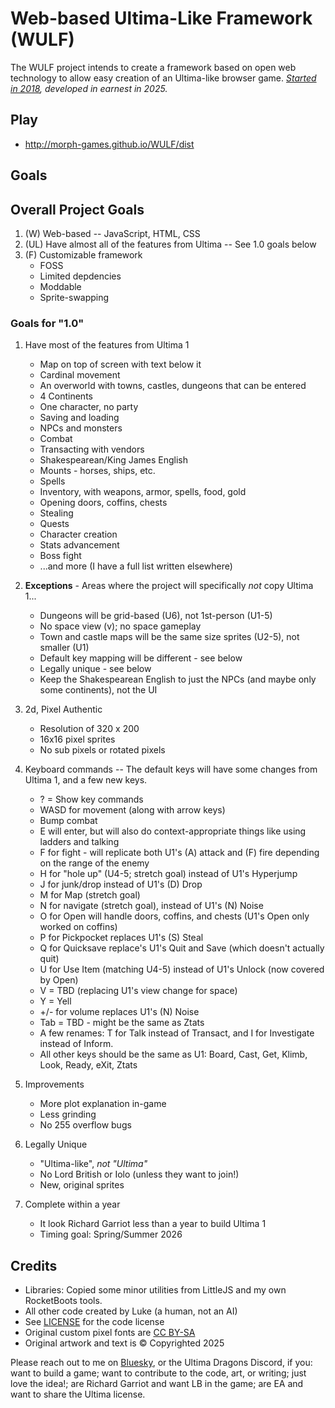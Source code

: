 # Web-based Ultima-Like Framework (WULF)

The WULF project intends to create a framework based on open web technology to allow easy creation of an Ultima-like browser game. *[Started in 2018](https://github.com/lukenickerson/WULF), developed in earnest in 2025.*

## Play

* http://morph-games.github.io/WULF/dist

## Goals

## Overall Project Goals

1. (W) Web-based -- JavaScript, HTML, CSS
1. (UL) Have almost all of the features from Ultima -- See 1.0 goals below
1. (F) Customizable framework
	* FOSS
	* Limited depdencies
	* Moddable
	* Sprite-swapping

### Goals for "1.0"

1. Have most of the features from Ultima 1
	* Map on top of screen with text below it
	* Cardinal movement
	* An overworld with towns, castles, dungeons that can be entered
	* 4 Continents
	* One character, no party
	* Saving and loading
	* NPCs and monsters
	* Combat
	* Transacting with vendors
	* Shakespearean/King James English
	* Mounts - horses, ships, etc.
	* Spells
	* Inventory, with weapons, armor, spells, food, gold
	* Opening doors, coffins, chests
	* Stealing
	* Quests
	* Character creation
	* Stats advancement
	* Boss fight
	* ...and more (I have a full list written elsewhere)

1. **Exceptions** - Areas where the project will specifically *not* copy Ultima 1...
	* Dungeons will be grid-based (U6), not 1st-person (U1-5)
	* No space view (v); no space gameplay
	* Town and castle maps will be the same size sprites (U2-5), not smaller (U1)
	* Default key mapping will be different - see below
	* Legally unique - see below
	* Keep the Shakespearean English to just the NPCs (and maybe only some continents), not the UI

1. 2d, Pixel Authentic
	* Resolution of 320 x 200
	* 16x16 pixel sprites
	* No sub pixels or rotated pixels

1. Keyboard commands -- The default keys will have some changes from Ultima 1, and a few new keys.
	* ? = Show key commands
	* WASD for movement (along with arrow keys)
	* Bump combat
	* E will enter, but will also do context-appropriate things like using ladders and talking
	* F for fight - will replicate both U1's (A) attack and (F) fire depending on the range of the enemy
	* H for "hole up" (U4-5; stretch goal) instead of U1's Hyperjump
	* J for junk/drop instead of U1's (D) Drop
	* M for Map (stretch goal)
	* N for navigate (stretch goal), instead of U1's (N) Noise
	* O for Open will handle doors, coffins, and chests (U1's Open only worked on coffins)
	* P for Pickpocket replaces U1's (S) Steal
	* Q for Quicksave replace's U1's Quit and Save (which doesn't actually quit)
	* U for Use Item (matching U4-5) instead of U1's Unlock (now covered by Open)
	* V = TBD (replacing U1's view change for space)
	* Y = Yell
	* +/- for volume replaces U1's (N) Noise
	* Tab = TBD - might be the same as Ztats
	* A few renames: T for Talk instead of Transact, and I for Investigate instead of Inform.
	* All other keys should be the same as U1: Board, Cast, Get, Klimb, Look, Ready, eXit, Ztats

1. Improvements
	* More plot explanation in-game
	* Less grinding
	* No 255 overflow bugs

1. Legally Unique
	* "Ultima-like", *not "Ultima"*
	* No Lord British or Iolo (unless they want to join!)
	* New, original sprites

1. Complete within a year
	* It look Richard Garriot less than a year to build Ultima 1
	* Timing goal: Spring/Summer 2026


## Credits

- Libraries: Copied some minor utilities from LittleJS and my own RocketBoots tools.
- All other code created by Luke (a human, not an AI)
- See [LICENSE](LICENSE) for the code license
- Original custom pixel fonts are [CC BY-SA](https://creativecommons.org/licenses/by-sa/4.0/)
- Original artwork and text is &copy; Copyrighted 2025

Please reach out to me on [Bluesky](https://bsky.app/profile/morph.games), or the Ultima Dragons Discord, if you: want to build a game; want to contribute to the code, art, or writing; just love the idea!; are Richard Garriot and want LB in the game; are EA and want to share the Ultima license.
